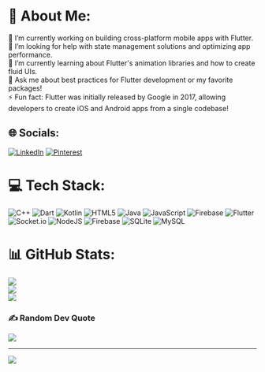 # 💫 About Me:
🔭 I’m currently working on building cross-platform mobile apps with Flutter.<br>🤝 I’m looking for help with state management solutions and optimizing app performance.<br>🌱 I’m currently learning about Flutter's animation libraries and how to create fluid UIs.<br>💬 Ask me about best practices for Flutter development or my favorite packages!<br>⚡ Fun fact: Flutter was initially released by Google in 2017, allowing developers to create iOS and Android apps from a single codebase!


## 🌐 Socials:
[![LinkedIn](https://img.shields.io/badge/LinkedIn-%230077B5.svg?logo=linkedin&logoColor=white)](https://linkedin.com/in/umarprivit) [![Pinterest](https://img.shields.io/badge/Pinterest-%23E60023.svg?logo=Pinterest&logoColor=white)](https://pinterest.com/umarprivit) 

# 💻 Tech Stack:
![C++](https://img.shields.io/badge/c++-%2300599C.svg?style=for-the-badge&logo=c%2B%2B&logoColor=white) ![Dart](https://img.shields.io/badge/dart-%230175C2.svg?style=for-the-badge&logo=dart&logoColor=white) ![Kotlin](https://img.shields.io/badge/kotlin-%237F52FF.svg?style=for-the-badge&logo=kotlin&logoColor=white) ![HTML5](https://img.shields.io/badge/html5-%23E34F26.svg?style=for-the-badge&logo=html5&logoColor=white) ![Java](https://img.shields.io/badge/java-%23ED8B00.svg?style=for-the-badge&logo=openjdk&logoColor=white) ![JavaScript](https://img.shields.io/badge/javascript-%23323330.svg?style=for-the-badge&logo=javascript&logoColor=%23F7DF1E) ![Firebase](https://img.shields.io/badge/firebase-%23039BE5.svg?style=for-the-badge&logo=firebase) ![Flutter](https://img.shields.io/badge/Flutter-%2302569B.svg?style=for-the-badge&logo=Flutter&logoColor=white) ![Socket.io](https://img.shields.io/badge/Socket.io-black?style=for-the-badge&logo=socket.io&badgeColor=010101) ![NodeJS](https://img.shields.io/badge/node.js-6DA55F?style=for-the-badge&logo=node.js&logoColor=white) ![Firebase](https://img.shields.io/badge/firebase-a08021?style=for-the-badge&logo=firebase&logoColor=ffcd34) ![SQLite](https://img.shields.io/badge/sqlite-%2307405e.svg?style=for-the-badge&logo=sqlite&logoColor=white) ![MySQL](https://img.shields.io/badge/mysql-4479A1.svg?style=for-the-badge&logo=mysql&logoColor=white)
# 📊 GitHub Stats:
![](https://github-readme-stats.vercel.app/api?username=umarprivit&theme=dark&hide_border=false&include_all_commits=true&count_private=true)<br/>
![](https://github-readme-streak-stats.herokuapp.com/?user=umarprivit&theme=dark&hide_border=false)<br/>
![](https://github-readme-stats.vercel.app/api/top-langs/?username=umarprivit&theme=dark&hide_border=false&include_all_commits=true&count_private=true&layout=compact)

### ✍️ Random Dev Quote
![](https://quotes-github-readme.vercel.app/api?type=horizontal&theme=radical)

---
[![](https://visitcount.itsvg.in/api?id=umarprivit&icon=0&color=0)](https://visitcount.itsvg.in)

<!-- Proudly created with GPRM ( https://gprm.itsvg.in ) -->
